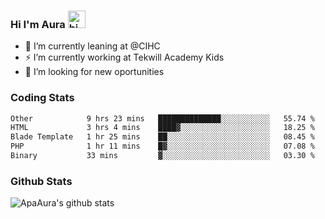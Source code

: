### Hi I'm Aura <img src="https://user-images.githubusercontent.com/1303154/88677602-1635ba80-d120-11ea-84d8-d263ba5fc3c0.gif" width="28px" alt="hi">

- 🔭 I’m currently leaning at @CIHC
- ⚡ I’m currently working at Tekwill Academy Kids
- 🤔 I’m looking for new oportunities


### Coding Stats

<!--START_SECTION:waka-->

```txt
Other            9 hrs 23 mins   ██████████████░░░░░░░░░░░   55.74 %
HTML             3 hrs 4 mins    ████▓░░░░░░░░░░░░░░░░░░░░   18.25 %
Blade Template   1 hr 25 mins    ██░░░░░░░░░░░░░░░░░░░░░░░   08.45 %
PHP              1 hr 11 mins    █▓░░░░░░░░░░░░░░░░░░░░░░░   07.08 %
Binary           33 mins         ▓░░░░░░░░░░░░░░░░░░░░░░░░   03.30 %
```

<!--END_SECTION:waka-->

### Github Stats

![ApaAura's github stats](https://github-readme-stats.vercel.app/api?username=ApaAura&count_private=true&theme=tokyonight&hide=contribs,prs)
